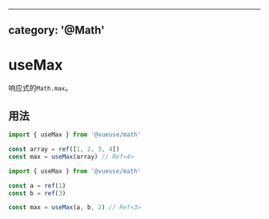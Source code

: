 <!--
 * @Author: wteano wzgtao@foxmail.com
 * @Date: 2025-10-29 09:19:17
 * @LastEditors: wteano wzgtao@foxmail.com
 * @LastEditTime: 2025-10-29 11:17:00
 * @FilePath: \vueuse\packages\math\useMax\index.md
 * @Description: 这是默认设置,请设置`customMade`, 打开koroFileHeader查看配置 进行设置: https://github.com/OBKoro1/koro1FileHeader/wiki/%E9%85%8D%E7%BD%AE
-->
---
category: '@Math'
---

# useMax

响应式的`Math.max`。

## 用法

```ts
import { useMax } from '@vueuse/math'

const array = ref([1, 2, 3, 4])
const max = useMax(array) // Ref<4>
```

```ts
import { useMax } from '@vueuse/math'

const a = ref(1)
const b = ref(3)

const max = useMax(a, b, 2) // Ref<3>
```